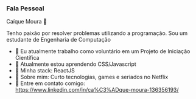 ### Fala Pessoal 
Caíque Moura 👋


Tenho paixão por resolver problemas utilizando a programação.
Sou um estudante de Engenharia de Computação

- 🔭 Eu atualmente trabalho como voluntário em um Projeto de Iniciação Científica
- 🌱 Atualmente estou aprendendo CSS/Javascript
- 👯  Minha stack: ReactJS
- 🤔  Sobre mim: Curto tecnologias, games e seriados no Netflix
- 💬 Entre em contato comigo: https://www.linkedin.com/in/ca%C3%ADque-moura-136356193/
